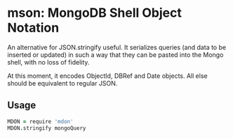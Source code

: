 # mson: MongoDB Shell Object Notation

An alternative for JSON.stringify useful. It serializes queries (and data to be inserted or updated) in such a way that they can be pasted into the Mongo shell, with no loss of fidelity. 

At this moment, it encodes ObjectId, DBRef and Date objects. All else should be equivalent to regular JSON.

## Usage

```coffee
MDON = require 'mdon'
MDON.stringify mongoQuery
```